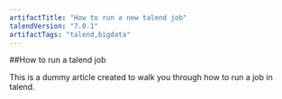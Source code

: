 ```yaml
---
artifactTitle: "How to run a new talend job"
talendVersion: "7.0.1"
artifactTags: "talend,bigdata"
---
```


##How to run a talend job

This is a dummy article created to walk you through how to run a job in talend.
